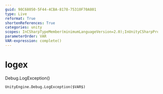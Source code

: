 ```yaml
---
guid: 98C68050-5F44-4CBA-8178-75310F70A801
type: Live
reformat: True
shortenReferences: True
categories: unity
scopes: InCSharpTypeMember(minimumLanguageVersion=2.0);InUnityCSharpProject
parameterOrder: VAR
VAR-expression: complete()
---
```


# logex

Debug.LogException()

```
UnityEngine.Debug.LogException($VAR$)
```

